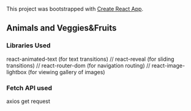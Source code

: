 This project was bootstrapped with [Create React App](https://github.com/facebook/create-react-app).

## Animals and Veggies&Fruits

### Libraries Used

react-animated-text (for text transitions) //
react-reveal (for sliding transitions) //
react-router-dom (for navigation routing) //
react-image-lightbox (for viewing gallery of images)

### Fetch API used
axios get request

